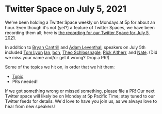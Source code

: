 # Twitter Space on July 5, 2021

We've been holding a Twitter Space weekly on Mondays at 5p for about an hour.
Even though it's not (yet?) a feature of Twitter Spaces, we have been
recording them all; here is
[the recording for our Twitter Space for July 5, 2021]().

In addition to
[Bryan Cantrill](https://twitter.com/bcantrill) and
[Adam Leventhal](https://twitter.com/ahl),
speakers on July 5th included
[Tom Lyon](https://twitter.com/aka_pugs)
[Ian](),
[bch](https://twitter.com/bcharder),
[Theo Schlossnagle](https://twitter.com/postwait),
[Rick Altherr](https://twitter.com/kc8apf),
and [Nate](https://twitter.com/perlhack).
(Did we miss your name and/or get it wrong? Drop a PR!)

Some of the topics we hit on, in order that we hit them:

- [Topic](link)
- PRs needed!

If we got something wrong or missed something, please file a PR!
Our next Twitter space will likely be on Monday at 5p Pacific Time; stay tuned
to our Twitter feeds for details.  We'd love to have you join us, as we
always love to hear from new speakers!

